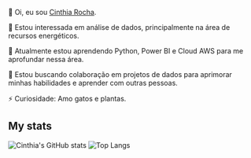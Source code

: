 👋 Oi, eu sou [Cinthia Rocha](https://github.com/cinthiarocha). 

👀 Estou interessada em análise de dados, principalmente na área de recursos energéticos. 

🌱 Atualmente estou aprendendo Python, Power BI e Cloud AWS para me aprofundar nessa área. 

💞️ Estou buscando colaboração em projetos de dados para aprimorar minhas habilidades e aprender com outras pessoas. 
 
⚡ Curiosidade: Amo gatos e plantas. 

<!---
cinthiarocha/cinthiarocha is a ✨ special ✨ repository because its `README.md` (this file) appears on your GitHub profile.
You can click the Preview link to take a look at your changes.
--->

## **My stats**

![Cinthia's GitHub stats](https://github-readme-stats.vercel.app/api?username=cinthiarocha&theme=catppuccin_latte&show_icons=true)
![Top Langs](https://github-readme-stats.vercel.app/api/top-langs/?username=cinthiarocha&theme=catppuccin_latte&size_weight=0.5&count_weight=0.5)
